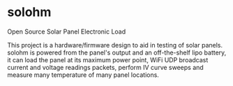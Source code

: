 solohm
======

Open Source Solar Panel Electronic Load

This project is a hardware/firmware design to aid in testing of solar panels. solohm is powered from the panel's output and an off-the-shelf lipo battery, it can load the panel at its maximum power point, WiFi UDP broadcast current and voltage readings packets, perform IV curve sweeps and measure many temperature of many panel locations. 
